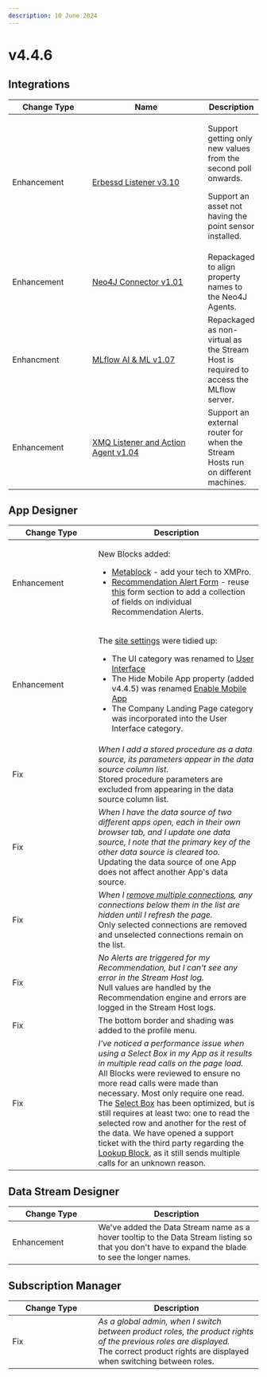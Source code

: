 ```yaml
---
description: 10 June 2024
---
```


# v4.4.6

## Integrations

<table><thead><tr><th width="155">Change Type</th><th width="250">Name</th><th>Description</th></tr></thead><tbody><tr><td>Enhancement</td><td><a href="https://xmpro.gitbook.io/erbessd/">Erbessd Listener v3.10</a></td><td><p>Support getting only new values from the second poll onwards.</p><p> Support an asset not having the point sensor installed.</p></td></tr><tr><td>Enhancement</td><td><a href="https://xmpro.gitbook.io/neo4j-connector/">Neo4J Connector v1.01</a></td><td>Repackaged to align property names to the Neo4J Agents.</td></tr><tr><td>Enhancment</td><td><a href="https://xmpro.gitbook.io/mlflow/">MLflow AI &#x26; ML v1.07</a></td><td>Repackaged as non-virtual as the Stream Host is required to access the MLflow server.</td></tr><tr><td>Enhancement</td><td><a href="https://xmpro.gitbook.io/xmq/">XMQ Listener and Action Agent v1.04</a></td><td>Support an external router for when the Stream Hosts run on different machines.</td></tr></tbody></table>

## App Designer

<table><thead><tr><th width="157">Change Type</th><th>Description</th></tr></thead><tbody><tr><td>Enhancement</td><td><p>New Blocks added:</p><ul><li><a href="../blocks-toolbox/advanced/metablock.md">Metablock</a> - add your tech to XMPro.</li><li><a href="../blocks-toolbox/recommendations/recommendation-form.md">Recommendation Alert Form</a> - reuse <a href="../concepts/recommendation/recommendation-alert.md#form">this</a> form section to add a collection of fields on individual Recommendation Alerts.</li></ul></td></tr><tr><td>Enhancement</td><td><p>The <a href="../how-tos/manage-site-settings.md#app-designer-settings">site settings</a> were tidied up: </p><ul><li>The UI category was renamed to <a href="../how-tos/manage-site-settings.md#user-interface">User Interface</a></li><li>The Hide Mobile App property (added v4.4.5) was renamed <a href="../how-tos/manage-site-settings.md#enable-mobile-app">Enable Mobile App</a></li><li>The Company Landing Page category was incorporated into the User Interface category.</li></ul></td></tr><tr><td>Fix</td><td><em>When I add a stored procedure as a data source, its parameters appear in the data source column list.</em><br>Stored procedure parameters are excluded from appearing in the data source column list.</td></tr><tr><td>Fix</td><td><em>When I have the data source of two different apps open, each in their own browser tab, and I update one data source, I note that the primary key of the other data source is cleared too.</em><br>Updating the data source of one App does not affect another App's data source.</td></tr><tr><td>Fix</td><td><em>When I</em> <a href="../how-tos/apps/manage-connections.md#multiple-connections"><em>remove multiple connections</em></a><em>, any connections below them in the list are hidden until I refresh the page.</em><br>Only selected connections are removed and unselected connections remain on the list.</td></tr><tr><td>Fix</td><td><em>No Alerts are triggered for my Recommendation, but I can't see any error in the Stream Host log.</em><br>Null values are handled by the Recommendation engine and errors are logged in the Stream Host logs.</td></tr><tr><td>Fix</td><td>The bottom border and shading was added to the profile menu.</td></tr><tr><td>Fix</td><td><em>I've noticed a performance issue when using a Select Box in my App as it results in multiple read calls on the page load.</em><br>All Blocks were reviewed to ensure no more read calls were made than necessary. Most only require one read. The <a href="../blocks-toolbox/basic/select-box.md">Select Box</a> has been optimized, but is still requires at least two: one to read the selected row and another for the rest of the data. We have opened a support ticket with the third party regarding the <a href="../blocks-toolbox/basic/lookup.md">Lookup Block</a>, as it still sends multiple calls for an unknown reason. </td></tr></tbody></table>

## Data Stream Designer

<table><thead><tr><th width="157">Change Type</th><th>Description</th></tr></thead><tbody><tr><td>Enhancement</td><td>We've added the Data Stream name as a hover tooltip to the Data Stream listing so that you don't have to expand the blade to see the longer names.</td></tr></tbody></table>

## Subscription Manager

<table><thead><tr><th width="157">Change Type</th><th>Description</th></tr></thead><tbody><tr><td>Fix</td><td><em>As a global admin, when I switch between product roles, the product rights of the previous roles are displayed.</em><br>The correct product rights are displayed when switching between roles.</td></tr></tbody></table>

